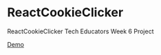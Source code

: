 # ReactCookieClicker
ReactCookieClicker
Tech Educators Week 6 Project

[Demo]([https://pages.github.com/](https://react-cookie-clicker-smoky.vercel.app/)https://react-cookie-clicker-smoky.vercel.app/)
